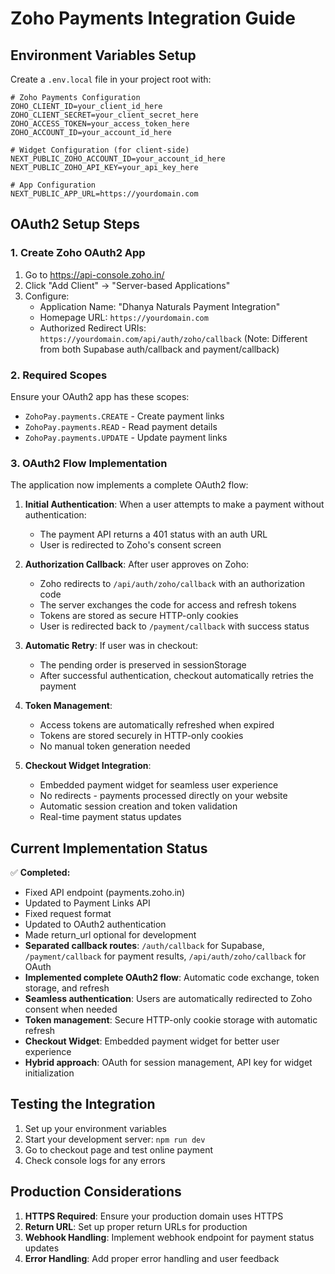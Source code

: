 # Zoho Payments Integration Guide

## Environment Variables Setup

Create a `.env.local` file in your project root with:

```env
# Zoho Payments Configuration
ZOHO_CLIENT_ID=your_client_id_here
ZOHO_CLIENT_SECRET=your_client_secret_here
ZOHO_ACCESS_TOKEN=your_access_token_here
ZOHO_ACCOUNT_ID=your_account_id_here

# Widget Configuration (for client-side)
NEXT_PUBLIC_ZOHO_ACCOUNT_ID=your_account_id_here
NEXT_PUBLIC_ZOHO_API_KEY=your_api_key_here

# App Configuration
NEXT_PUBLIC_APP_URL=https://yourdomain.com
```

## OAuth2 Setup Steps

### 1. Create Zoho OAuth2 App
1. Go to https://api-console.zoho.in/
2. Click "Add Client" → "Server-based Applications"
3. Configure:
   - Application Name: "Dhanya Naturals Payment Integration"
   - Homepage URL: `https://yourdomain.com`
   - Authorized Redirect URIs: `https://yourdomain.com/api/auth/zoho/callback` (Note: Different from both Supabase auth/callback and payment/callback)

### 2. Required Scopes
Ensure your OAuth2 app has these scopes:
- `ZohoPay.payments.CREATE` - Create payment links
- `ZohoPay.payments.READ` - Read payment details
- `ZohoPay.payments.UPDATE` - Update payment links

### 3. OAuth2 Flow Implementation

The application now implements a complete OAuth2 flow:

1. **Initial Authentication**: When a user attempts to make a payment without authentication:
   - The payment API returns a 401 status with an auth URL
   - User is redirected to Zoho's consent screen
   
2. **Authorization Callback**: After user approves on Zoho:
   - Zoho redirects to `/api/auth/zoho/callback` with an authorization code
   - The server exchanges the code for access and refresh tokens
   - Tokens are stored as secure HTTP-only cookies
   - User is redirected back to `/payment/callback` with success status

3. **Automatic Retry**: If user was in checkout:
   - The pending order is preserved in sessionStorage
   - After successful authentication, checkout automatically retries the payment

4. **Token Management**:
   - Access tokens are automatically refreshed when expired
   - Tokens are stored securely in HTTP-only cookies
   - No manual token generation needed

5. **Checkout Widget Integration**:
   - Embedded payment widget for seamless user experience
   - No redirects - payments processed directly on your website
   - Automatic session creation and token validation
   - Real-time payment status updates

## Current Implementation Status

✅ **Completed:**
- Fixed API endpoint (payments.zoho.in)
- Updated to Payment Links API
- Fixed request format
- Updated to OAuth2 authentication
- Made return_url optional for development
- **Separated callback routes**: `/auth/callback` for Supabase, `/payment/callback` for payment results, `/api/auth/zoho/callback` for OAuth
- **Implemented complete OAuth2 flow**: Automatic code exchange, token storage, and refresh
- **Seamless authentication**: Users are automatically redirected to Zoho consent when needed
- **Token management**: Secure HTTP-only cookie storage with automatic refresh
- **Checkout Widget**: Embedded payment widget for better user experience
- **Hybrid approach**: OAuth for session management, API key for widget initialization

## Testing the Integration

1. Set up your environment variables
2. Start your development server: `npm run dev`
3. Go to checkout page and test online payment
4. Check console logs for any errors

## Production Considerations

1. **HTTPS Required**: Ensure your production domain uses HTTPS
2. **Return URL**: Set up proper return URLs for production
3. **Webhook Handling**: Implement webhook endpoint for payment status updates
4. **Error Handling**: Add proper error handling and user feedback
